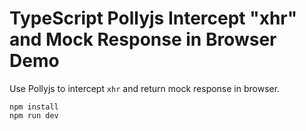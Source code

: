 TypeScript Pollyjs Intercept "xhr" and Mock Response in Browser Demo
=======================================================================

Use Pollyjs to intercept `xhr` and return mock response in browser.

```
npm install
npm run dev
```

